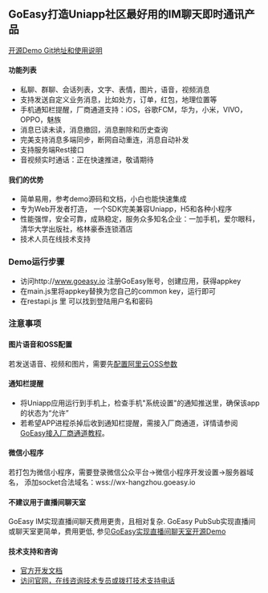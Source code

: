 ## GoEasy打造Uniapp社区最好用的IM聊天即时通讯产品
[开源Demo Git地址和使用说明](https://gitee.com/goeasy-io/GoEasyDemo-Uniapp-IM-Chat)

#### 功能列表
* 私聊、群聊、会话列表，文字、表情，图片，语音，视频消息
* 支持发送自定义业务消息，比如处方，订单，红包，地理位置等
* 手机通知栏提醒，厂商通道支持：iOS，谷歌FCM，华为，小米，VIVO，OPPO，魅族
* 消息已读未读，消息撤回，消息删除和历史查询
* 完美支持消息多端同步，断网自动重连，消息自动补发
* 支持服务端Rest接口
* 音视频实时通话：正在快速推进，敬请期待

#### 我们的优势
* 简单易用，参考demo源码和文档，小白也能快速集成
* 专为Web开发者打造， 一个SDK完美兼容Uniapp，H5和各种小程序
* 性能强悍，安全可靠，成熟稳定，服务众多知名企业：一加手机，爱尔眼科，清华大学出版社，格林豪泰连锁酒店
* 技术人员在线技术支持


### Demo运行步骤
* 访问http://www.goeasy.io  注册GoEasy账号，创建应用，获得appkey
* 在main.js里将appkey替换为您自己的common key，运行即可
* 在restapi.js 里 可以找到登陆用户名和密码


### 注意事项

#### 图片语音和OSS配置
若发送语音、视频和图片，需要先[配置阿里云OSS参数](https://www.goeasy.io/cn/im/media/alioss.html)

#### 通知栏提醒
* 将Uniapp应用运行到手机上，检查手机"系统设置"的通知推送里，确保该app的状态为“允许”
* 若希望APP进程杀掉后收到通知栏提醒，需接入厂商通道，详情请参阅[GoEasy接入厂商通道教程](https://www.goeasy.io/cn/im/notification/notification.html)。

#### 微信小程序
若打包为微信小程序，需要登录微信公众平台->微信小程序开发设置->服务器域名，
添加socket合法域名：wss://wx-hangzhou.goeasy.io

#### 不建议用于直播间聊天室
GoEasy IM实现直播间聊天费用更贵，且相对复杂.
GoEasy PubSub实现直播间或聊天室更简单，费用更低, 参见[GoEasy实现直播间聊天室开源Demo](https://gitee.com/goeasy-io/GoEasyDemo-Uniapp-LiveChatRoom)

#### 技术支持和咨询
* [官方开发文档](https://www.goeasy.io/cn/developers/2.x.html)
* [访问官网，在线咨询技术专员或拨打技术支持电话](https://www.goeasy.io/)

